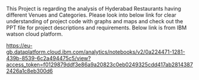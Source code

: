 


This Project is regarding the analysis of Hyderabad Restaurants having different Venues and Categories. Please look into below link for clear understanding of project code with graphs and maps and check out the PPT file for project descriptions and requirements. Below link is from IBM watson cloud platform. 

https://eu-gb.dataplatform.cloud.ibm.com/analytics/notebooks/v2/0a224471-1281-439b-8539-6c2a494475c5/view?access_token=f0129879ddf3e86a9a20823c0eb0249325cdd417ab28143872426a1c8eb300d6
